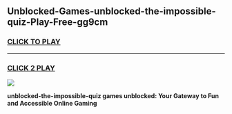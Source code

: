 
## Unblocked-Games-unblocked-the-impossible-quiz-Play-Free-gg9cm
<h3>
<a href="https://premium76.site?title=unblocked-the-impossible-quiz&ref=18A1">CLICK TO PLAY</a></h3>
<hr>

<h3>
<a href="https://premium76.site?title=unblocked-the-impossible-quiz&ref=18A1">CLICK 2 PLAY</a>
  
</h3>

<a href="https://premium76.site?title=unblocked-the-impossible-quiz&ref=18A1"><img src="https://clearcache.store/games.png"></a>


**unblocked-the-impossible-quiz games unblocked: Your Gateway to Fun and Accessible Online Gaming**
